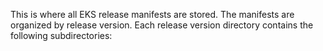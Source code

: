 This is where all EKS release manifests are stored. The manifests are organized by release version. Each release version directory contains the following subdirectories: